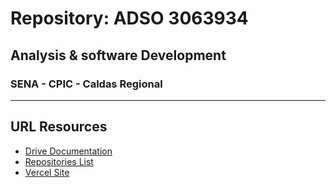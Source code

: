 # Repository: ADSO 3063934
## Analysis &amp; software Development
### SENA - CPIC - Caldas Regional
---
## URL Resources 
- [Drive Documentation](https://drive.google.com/drive/folders/1cUEOsM44rpspMfyWvY_YlnXlIm9uffej)
- [Repositories List](https://docs.google.com/spreadsheets/d/1M3B-qwrJN2wbeZmIBoA3r0hnP8yy4CKf2euV1oF61os/edit?usp=sharing)
- [Vercel Site](https://sebastianosornobonilla.vercel.app)